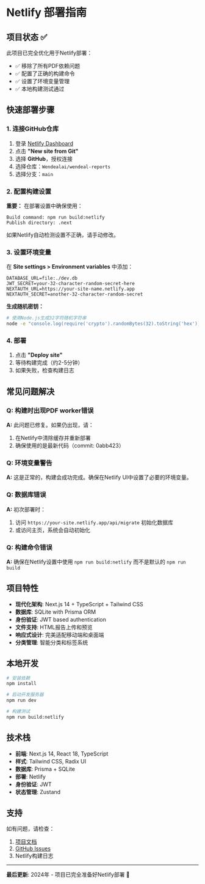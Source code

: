 # Netlify 部署指南

## 项目状态 ✅

此项目已完全优化用于Netlify部署：
- ✅ 移除了所有PDF依赖问题
- ✅ 配置了正确的构建命令
- ✅ 设置了环境变量管理
- ✅ 本地构建测试通过

## 快速部署步骤

### 1. 连接GitHub仓库

1. 登录 [Netlify Dashboard](https://app.netlify.com/)
2. 点击 **"New site from Git"**
3. 选择 **GitHub**，授权连接
4. 选择仓库：`Wendealai/wendeal-reports`
5. 选择分支：`main`

### 2. 配置构建设置

**重要：** 在部署设置中确保使用：

```
Build command: npm run build:netlify
Publish directory: .next
```

如果Netlify自动检测设置不正确，请手动修改。

### 3. 设置环境变量

在 **Site settings > Environment variables** 中添加：

```
DATABASE_URL=file:./dev.db
JWT_SECRET=your-32-character-random-secret-here
NEXTAUTH_URL=https://your-site-name.netlify.app
NEXTAUTH_SECRET=another-32-character-random-secret
```

**生成随机密钥：**
```bash
# 使用Node.js生成32字符随机字符串
node -e "console.log(require('crypto').randomBytes(32).toString('hex'))"
```

### 4. 部署

1. 点击 **"Deploy site"**
2. 等待构建完成（约2-5分钟）
3. 如果失败，检查构建日志

## 常见问题解决

### Q: 构建时出现PDF worker错误
**A:** 此问题已修复。如果仍出现，请：
1. 在Netlify中清除缓存并重新部署
2. 确保使用的是最新代码（commit: 0abb423）

### Q: 环境变量警告
**A:** 这是正常的，构建会成功完成。确保在Netlify UI中设置了必要的环境变量。

### Q: 数据库错误
**A:** 初次部署时：
1. 访问 `https://your-site.netlify.app/api/migrate` 初始化数据库
2. 或访问主页，系统会自动初始化

### Q: 构建命令错误
**A:** 确保在Netlify设置中使用 `npm run build:netlify` 而不是默认的 `npm run build`

## 项目特性

- **现代化架构**: Next.js 14 + TypeScript + Tailwind CSS
- **数据库**: SQLite with Prisma ORM
- **身份验证**: JWT based authentication
- **文件支持**: HTML报告上传和预览
- **响应式设计**: 完美适配移动端和桌面端
- **分类管理**: 智能分类和标签系统

## 本地开发

```bash
# 安装依赖
npm install

# 启动开发服务器
npm run dev

# 构建测试
npm run build:netlify
```

## 技术栈

- **前端**: Next.js 14, React 18, TypeScript
- **样式**: Tailwind CSS, Radix UI
- **数据库**: Prisma + SQLite
- **部署**: Netlify
- **身份验证**: JWT
- **状态管理**: Zustand

## 支持

如有问题，请检查：
1. [项目文档](./docs/)
2. [GitHub Issues](https://github.com/Wendealai/wendeal-reports/issues)
3. Netlify构建日志

---

**最后更新**: 2024年 - 项目已完全准备好Netlify部署 🚀 